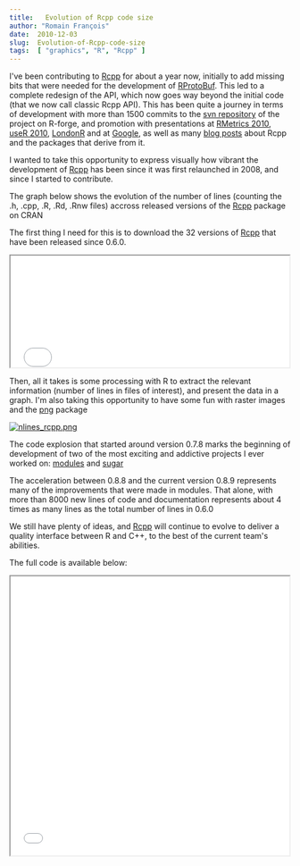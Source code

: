 ```yaml
---
title:   Evolution of Rcpp code size
author: "Romain François"
date:  2010-12-03
slug:  Evolution-of-Rcpp-code-size
tags:  [ "graphics", "R", "Rcpp" ]
---
```

<div class="post-content">

<p>I've been contributing to <a href="http://dirk.eddelbuettel.com/code/rcpp.html">Rcpp</a> for about a year now, initially to add missing bits that were needed for the development of <a href="http://dirk.eddelbuettel.com/code/rprotobuf.html">RProtoBuf</a>. This led to a complete redesign of the API, which now goes way beyond the initial code (that we now call classic Rcpp API). This has been quite a journey in terms of development with more than 1500 commits to the <a href="https://r-forge.r-project.org/scm/?group_id=155">svn repository</a> of the project on R-forge, and promotion with presentations at <a href="/blog/2010/06/30/Rmetrics-slides">RMetrics 2010</a>, <a href="/blog/2010/07/27/useR!-2010">useR 2010</a>, <a href="/blog/2010/10/07/LondonR-Rcpp-slides">LondonR</a> and at <a href="/blog/2010/10/28/Google-tech-talk---Rcpp--...-presentation-on-youtube">Google</a>, as well as many <a href="/tags/Rcpp">blog posts</a> about Rcpp and the packages that derive from it.</p>

<p>I wanted to take this opportunity to express visually how vibrant the development of <a href="http://dirk.eddelbuettel.com/code/rcpp.html">Rcpp</a> has been since it was first relaunched in 2008, and since I started to contribute. </p>

<p>The graph below shows the evolution of the number of lines (counting the .h, .cpp, .R, .Rd, .Rnw files) accross released versions of the <a href="http://dirk.eddelbuettel.com/code/rcpp.html">Rcpp</a> package on CRAN</p>

<p>The first thing I need for this is to download the 32 versions of <a href="http://dirk.eddelbuettel.com/code/rcpp.html">Rcpp</a> that have been released since 0.6.0.</p>

<iframe src="/public/packages/Rcpp/code_size/download.R.html" width="500" height="200"></iframe>

<p>Then, all it takes is some processing with R to extract the relevant information (number of lines in files of interest), and present the data in a graph. I'm also taking this opportunity to have some fun with raster images and the <a href="http://www.rforge.net/png/">png</a> package</p>

<a href="/public/packages/Rcpp/code_size/nlines_rcpp.png"><img src="/public/packages/Rcpp/code_size/nlines_rcpp_m.jpg" alt="nlines_rcpp.png" style="margin: 0 auto; display: block;" title="nlines_rcpp.png, déc. 2010"></a>

<p>The code explosion that started around version 0.7.8 marks the beginning of development of two of the most exciting and addictive projects I ever worked on: <a href="http://cran.r-project.org/web/packages/Rcpp/vignettes/Rcpp-modules.pdf">modules</a> and <a href="http://cran.r-project.org/web/packages/Rcpp/vignettes/Rcpp-sugar.pdf">sugar</a>

</p>
<p>The acceleration between 0.8.8 and the current version 0.8.9 represents many of the improvements that were made in modules. That alone, with more than 8000 new lines of code and documentation represents about 4 times as many lines as the total number of lines in 0.6.0</p>

<p>We still have plenty of ideas, and <a href="http://dirk.eddelbuettel.com/code/rcpp.html">Rcpp</a> will continue to evolve to deliver a quality interface between R and C++, to the best of the current team's abilities. </p>

<p>The full code is available below: </p>

<iframe src="/public/packages/Rcpp/code_size/rcpp_lines.R.html" width="500" height="500"></iframe>
</div>
